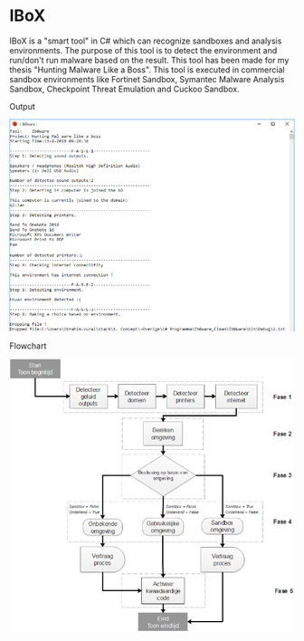 # IBoX
IBoX is a "smart tool" in C# which can recognize sandboxes and analysis environments. The purpose of this tool is to detect the environment and run/don't run malware based on the result. This tool has been made for my thesis "Hunting Malware Like a Boss". This tool is executed in commercial sandbox environments like Fortinet Sandbox, Symantec Malware Analysis Sandbox, Checkpoint Threat Emulation and Cuckoo Sandbox.

Output

![alt text](https://github.com/ib0ware/IBoX/blob/master/IBoX-output.png)


Flowchart

![alt text](https://github.com/ib0ware/IBoX/blob/master/FlowChart-IBoX.png)
